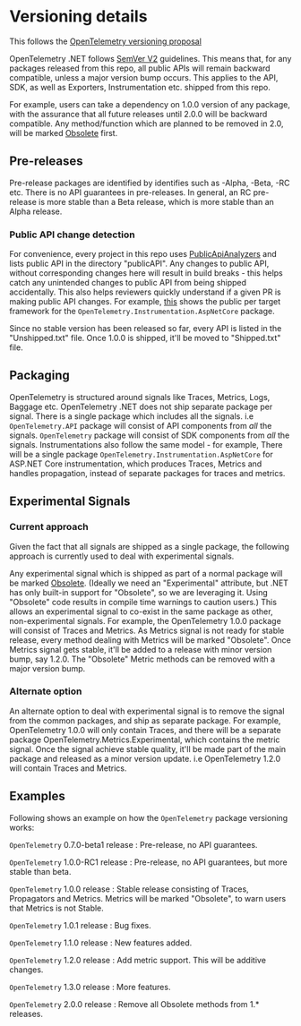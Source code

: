 # Versioning details

This follows the [OpenTelemetry versioning proposal](https://github.com/open-telemetry/oteps/pull/143/files)

OpenTelemetry .NET follows [SemVer V2](https://semver.org/spec/v2.0.0.html)
guidelines. This means that, for any packages released from this repo, all
public APIs will remain backward compatible, unless a major version bump occurs.
This applies to the API, SDK, as well as Exporters, Instrumentation etc. shipped
from this repo.

For example, users can take a dependency on 1.0.0 version of any package, with
the assurance that all future releases until 2.0.0 will be backward compatible.
Any method/function which are planned to be removed in 2.0, will be marked
[Obsolete](https://docs.microsoft.com/dotnet/api/system.obsoleteattribute)
first.

## Pre-releases

Pre-release packages are identified by identifies such as -Alpha, -Beta, -RC
etc. There is no API guarantees in pre-releases. In general, an RC pre-release
is more stable than a Beta release, which is more stable than an Alpha release.

### Public API change detection

For convenience, every project in this repo uses
[PublicApiAnalyzers](https://github.com/dotnet/roslyn-analyzers/tree/master/src/PublicApiAnalyzers)
and lists public API in the directory "publicAPI". Any changes to public API,
without corresponding changes here will result in build breaks - this helps
catch any unintended changes to public API from being shipped accidentally. This
also helps reviewers quickly understand if a given PR is making public API
changes. For example,
[this](https://github.com/open-telemetry/opentelemetry-dotnet/tree/master/src/OpenTelemetry.Instrumentation.AspNetCore/.publicApi)
shows the public per target framework for the
`OpenTelemetry.Instrumentation.AspNetCore` package.

Since no stable version has been released so far, every API is listed in the
"Unshipped.txt" file. Once 1.0.0 is shipped, it'll be moved to "Shipped.txt"
file.

## Packaging

OpenTelemetry is structured around signals like Traces, Metrics, Logs, Baggage
etc. OpenTelemetry .NET does not ship separate package per signal. There is a
single package which includes all the signals. i.e `OpenTelemetry.API` package
will consist of API components from *all* the signals. `OpenTelemetry` package
will consist of SDK components from *all* the signals. Instrumentations also
follow the same model - for example, There will be a single package
`OpenTelemetry.Instrumentation.AspNetCore` for ASP.NET Core instrumentation,
which produces Traces, Metrics and handles propagation, instead of separate
packages for traces and metrics.

## Experimental Signals

### Current approach

Given the fact that all signals are shipped as a single package, the following
approach is currently used to deal with experimental signals.

Any experimental signal which is shipped as part of a normal package will be
marked
[Obsolete](https://docs.microsoft.com/dotnet/api/system.obsoleteattribute).
(Ideally we need an "Experimental" attribute, but .NET has only built-in support
for "Obsolete", so we are leveraging it. Using "Obsolete" code results in
compile time warnings to caution users.) This allows an experimental signal to
co-exist in the same package as other, non-experimental signals. For example,
the OpenTelemetry 1.0.0 package will consist of Traces and Metrics. As Metrics
signal is not ready for stable release, every method dealing with Metrics will
be marked "Obsolete". Once Metrics signal gets stable, it'll be added to a
release with minor version bump, say 1.2.0. The "Obsolete" Metric methods can be
removed with a major version bump.

### Alternate option

An alternate option to deal with experimental signal is to remove the signal
from the common packages, and ship as separate package. For example,
OpenTelemetry 1.0.0 will only contain Traces, and there will be a separate
package OpenTelemetry.Metrics.Experimental, which contains the metric signal.
Once the signal achieve stable quality, it'll be made part of the main package
and released as a minor version update. i.e OpenTelemetry 1.2.0 will contain
Traces and Metrics.

## Examples

Following shows an example on how the `OpenTelemetry` package versioning works:

`OpenTelemetry` 0.7.0-beta1 release : Pre-release, no API guarantees.

`OpenTelemetry` 1.0.0-RC1 release : Pre-release, no API guarantees, but more
stable than beta.

`OpenTelemetry` 1.0.0 release : Stable release consisting of Traces, Propagators
and Metrics. Metrics will be marked "Obsolete", to warn users that Metrics is
not Stable.

`OpenTelemetry` 1.0.1 release : Bug fixes.

`OpenTelemetry` 1.1.0 release : New features added.

`OpenTelemetry` 1.2.0 release : Add metric support. This will be additive changes.

`OpenTelemetry` 1.3.0 release : More features.

`OpenTelemetry` 2.0.0 release : Remove all Obsolete methods from 1.* releases.
